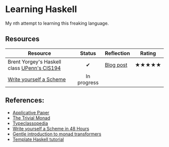 # Learning Haskell

My nth attempt to learning this freaking language.

## Resources

| Resource        | Status           | Reflection  | Rating |
| --------------- | :----------------: | ----------- | ------ |
| Brent Yorgey's Haskell class [UPenn's CIS194](http://www.seas.upenn.edu/~cis194/spring13/) | ✔ | [Blog post](http://limdauto.github.io/posts/2015-12-13-reflections-brent-yorgey-haskell-class.html)| ★★★★★ |
| [Write yourself a Scheme](https://en.wikibooks.org/wiki/Write_Yourself_a_Scheme_in_48_Hours) | In progress | | |

## References:

- [Applicative Paper](http://www.staff.city.ac.uk/~ross/papers/Applicative.html)
- [The Trivial Monad](http://blog.sigfpe.com/2007/04/trivial-monad.html)
- [Typeclassopedia](https://wiki.haskell.org/Typeclassopedia)
- [Write yourself a Scheme in 48 Hours](https://en.wikibooks.org/wiki/Write_Yourself_a_Scheme_in_48_Hours/) 
- [Gentle introduction to monad transformers](https://github.com/kqr/gists/blob/master/articles/gentle-introduction-monad-transformers.md)
- [Template Haskell tutorial](https://github.com/leonidas/codeblog/blob/master/2011/2011-12-27-template-haskell.md)
